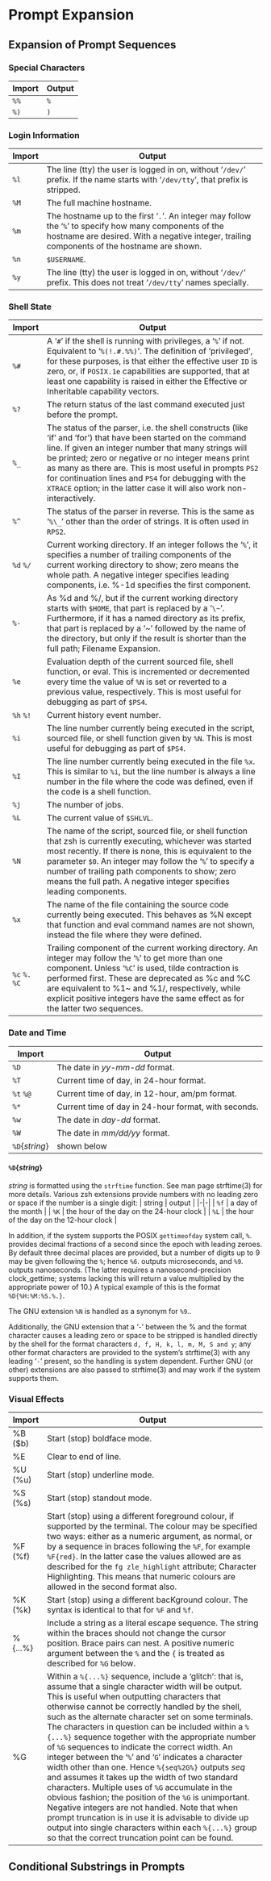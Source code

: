 # Prompt Expansion

## Expansion of Prompt Sequences

### Special Characters

| Import | Output |
|--------|--------|
| `%%`   | `%`    |
| `%)`   | `)`    |

### Login Information

| Import | Output |
|--------|--------|
| `%l` | The line (tty) the user is logged in on, without ‘`/dev/`’ prefix. If the name starts with ‘`/dev/tty`’, that prefix is stripped. |
| `%M` | The full machine hostname. |
| `%m` | The hostname up to the first ‘`.`’. An integer may follow the ‘`%`’ to specify how many components of the hostname are desired. With a negative integer, trailing components of the hostname are shown. |
| `%n` | `$USERNAME`. |
| `%y` | The line (tty) the user is logged in on, without ‘`/dev/`’ prefix. This does not treat ‘`/dev/tty`’ names specially. |

### Shell State

| Import | Output |
|--------|--------|
| `%#` | A ‘`#`’ if the shell is running with privileges, a ‘`%`’ if not. Equivalent to ‘`%(!.#.%%)`’. The definition of ‘privileged’, for these purposes, is that either the effective user `ID` is zero, or, if `POSIX.1e` capabilities are supported, that at least one capability is raised in either the Effective or Inheritable capability vectors. |
| `%?` | The return status of the last command executed just before the prompt. |
| `%_` | The status of the parser, i.e. the shell constructs (like ‘if’ and ‘for’) that have been started on the command line. If given an integer number that many strings will be printed; zero or negative or no integer means print as many as there are. This is most useful in prompts `PS2` for continuation lines and `PS4` for debugging with the `XTRACE` option; in the latter case it will also work non-interactively. |
| `%^` | The status of the parser in reverse. This is the same as ‘`%\_`’ other than the order of strings. It is often used in `RPS2`. |
| `%d` `%/` | Current working directory. If an integer follows the ‘`%`’, it specifies a number of trailing components of the current working directory to show; zero means the whole path. A negative integer specifies leading components, i.e. %-1d specifies the first component. |
| `%-` | As %d and %/, but if the current working directory starts with `$HOME`, that part is replaced by a ‘`\~`’. Furthermore, if it has a named directory as its prefix, that part is replaced by a ‘\~’ followed by the name of the directory, but only if the result is shorter than the full path; Filename Expansion. |
| `%e` | Evaluation depth of the current sourced file, shell function, or eval. This is incremented or decremented every time the value of `%N` is set or reverted to a previous value, respectively. This is most useful for debugging as part of `$PS4`. |
| `%h` `%!` | Current history event number. |
| `%i` | The line number currently being executed in the script, sourced file, or shell function given by `%N`. This is most useful for debugging as part of `$PS4`. |
| `%I` | The line number currently being executed in the file `%x`. This is similar to `%i`, but the line number is always a line number in the file where the code was defined, even if the code is a shell function. |
| `%j` | The number of jobs. |
| `%L` | The current value of `$SHLVL`. |
| `%N` | The name of the script, sourced file, or shell function that zsh is currently executing, whichever was started most recently. If there is none, this is equivalent to the parameter `$0`. An integer may follow the ‘`%`’ to specify a number of trailing path components to show; zero means the full path. A negative integer specifies leading components. |
| `%x` | The name of the file containing the source code currently being executed. This behaves as %N except that function and eval command names are not shown, instead the file where they were defined. |
| `%c` `%.` `%C` | Trailing component of the current working directory. An integer may follow the ‘`%`’ to get more than one component. Unless ‘`%C`’ is used, tilde contraction is performed first. These are deprecated as   %c   and   %C   are equivalent to   %1~   and   %1/, respectively, while explicit positive integers have the same effect as for the latter two sequences. |

### Date and Time

| Import | Output |
|--------|--------|
| `%D` | The date in _yy-mm-dd_ format. |
| `%T` | Current time of day, in 24-hour format. |
| `%t` `%@` | Current time of day, in 12-hour, am/pm format. |
| `%*` | Current time of day in 24-hour format, with seconds. |
| `%w` | The date in _day-dd_ format. |
| `%W` | The date in _mm/dd/yy_ format. |
| `%D`{_string_} | shown below |

#### `%D`{_string_}

_string_ is formatted using the `strftime` function. See man page strftime(3) for more details. Various zsh extensions provide numbers with no leading zero or space if the number is a single digit:
| string | output |
|-|-|
| `%f` | a day of the month |
| `%K` | the hour of the day on the 24-hour clock |
| `%L` | the hour of the day on the 12-hour clock |

In addition, if the system supports the POSIX `gettimeofday` system call, `%`. provides decimal fractions of a second since the epoch with leading zeroes. By default three decimal places are provided, but a number of digits up to 9 may be given following the `%`; hence `%6`. outputs microseconds, and `%9`. outputs nanoseconds. (The latter requires a nanosecond-precision clock\_gettime; systems lacking this will return a value multiplied by the appropriate power of 10.) A typical example of this is the format `%D{%H:%M:%S.%.}`.

The GNU extension `%N` is handled as a synonym for `%9`..

Additionally, the GNU extension that a ‘-’ between the % and the format character causes a leading zero or space to be stripped is handled directly by the shell for the format characters `d, f, H, k, l, m, M, S and y`; any other format characters are provided to the system’s strftime(3) with any leading ‘`-`’ present, so the handling is system dependent. Further GNU (or other) extensions are also passed to strftime(3) and may work if the system supports them.


### Visual Effects

| Import | Output |
|--------|--------|
| %B ($b) | Start (stop) boldface mode. |
| %E | Clear to end of line. |
| %U (%u) | Start (stop) underline mode. |
| %S (%s) | Start (stop) standout mode. |
| %F (%f) | Start (stop) using a different foreground colour, if supported by the terminal. The colour may be specified two ways: either as a numeric argument, as normal, or by a sequence in braces following the `%F`, for example `%F{red}`. In the latter case the values allowed are as described for the `fg zle_highlight` attribute; Character Highlighting. This means that numeric colours are allowed in the second format also. |
| %K (%k) | Start (stop) using a different bacKground colour. The syntax is identical to that for `%F` and `%f`. |
| %{...%} | Include a string as a literal escape sequence. The string within the braces should not change the cursor position. Brace pairs can nest.  A positive numeric argument between the `%` and the `{` is treated as described for `%G` below. |
| %G | Within a `%{...%}` sequence, include a ‘glitch’: that is, assume that a single character width will be output. This is useful when outputting characters that otherwise cannot be correctly handled by the shell, such as the alternate character set on some terminals. The characters in question can be included within a `%{...%}` sequence together with the appropriate number of `%G` sequences to indicate the correct width. An integer between the ‘`%`’ and ‘`G`’ indicates a character width other than one. Hence `%{seq%2G%}` outputs _seq_ and assumes it takes up the width of two standard characters.  Multiple uses of `%G` accumulate in the obvious fashion; the position of the `%G` is unimportant. Negative integers are not handled.  Note that when prompt truncation is in use it is advisable to divide up output into single characters within each `%{...%}` group so that the correct truncation point can be found. |

## Conditional Substrings in Prompts
